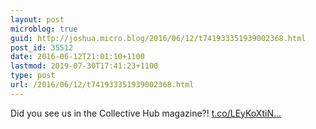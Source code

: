 ```yaml
---
layout: post
microblog: true
guid: http://joshua.micro.blog/2016/06/12/t741933351939002368.html
post_id: 35512
date: 2016-06-12T21:01:10+1100
lastmod: 2019-07-30T17:41:23+1100
type: post
url: /2016/06/12/t741933351939002368.html
---
```

Did you see us in the Collective Hub magazine?! [t.co/LEyKoXtiN...](https://t.co/LEyKoXtiNX)
